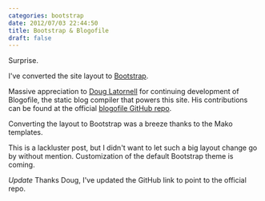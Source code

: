```yaml
---
categories: bootstrap
date: 2012/07/03 22:44:50
title: Bootstrap & Blogofile
draft: false
---
```


Surprise.

I've converted the site layout to
[Bootstrap](http://twitter.github.com/bootstrap "Twitter Bootstrap").

Massive appreciation to [Doug Latornell](http://douglatornell.ca "Doug
Latornell") for continuing development of Blogofile, the static blog compiler
that powers this site.  His contributions can be found at the official [blogofile GitHub repo](https://github.com/EnigmaCurry/blogofile/ "Blogofile GitHub repo").

Converting the layout to Bootstrap was a breeze thanks to the Mako templates.

This is a lackluster post, but I didn't want to let such a big layout change go
by without mention.  Customization of the default Bootstrap theme is coming.

*Update* Thanks Doug, I've updated the GitHub link to point to the official repo.
